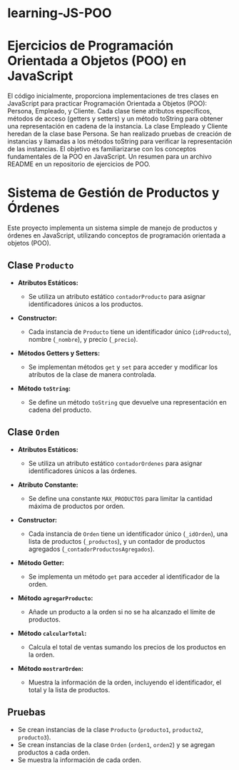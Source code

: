 # learning-JS-POO

# Ejercicios de Programación Orientada a Objetos (POO) en JavaScript

El código inicialmente, proporciona implementaciones de tres clases en JavaScript para practicar Programación Orientada a Objetos (POO): Persona, Empleado, y Cliente. Cada clase tiene atributos específicos, métodos de acceso (getters y setters) y un método toString para obtener una representación en cadena de la instancia. La clase Empleado y Cliente heredan de la clase base Persona. Se han realizado pruebas de creación de instancias y llamadas a los métodos toString para verificar la representación de las instancias. El objetivo es familiarizarse con los conceptos fundamentales de la POO en JavaScript. Un resumen para un archivo README en un repositorio de ejercicios de POO.

# Sistema de Gestión de Productos y Órdenes

Este proyecto implementa un sistema simple de manejo de productos y órdenes en JavaScript, utilizando conceptos de programación orientada a objetos (POO).

## Clase `Producto`

- **Atributos Estáticos:**
  - Se utiliza un atributo estático `contadorProducto` para asignar identificadores únicos a los productos.

- **Constructor:**
  - Cada instancia de `Producto` tiene un identificador único (`idProducto`), nombre (`_nombre`), y precio (`_precio`).

- **Métodos Getters y Setters:**
  - Se implementan métodos `get` y `set` para acceder y modificar los atributos de la clase de manera controlada.

- **Método `toString`:**
  - Se define un método `toString` que devuelve una representación en cadena del producto.

## Clase `Orden`

- **Atributos Estáticos:**
  - Se utiliza un atributo estático `contadorOrdenes` para asignar identificadores únicos a las órdenes.

- **Atributo Constante:**
  - Se define una constante `MAX_PRODUCTOS` para limitar la cantidad máxima de productos por orden.

- **Constructor:**
  - Cada instancia de `Orden` tiene un identificador único (`_idOrden`), una lista de productos (`_productos`), y un contador de productos agregados (`_contadorProductosAgregados`).

- **Método Getter:**
  - Se implementa un método `get` para acceder al identificador de la orden.

- **Método `agregarProducto`:**
  - Añade un producto a la orden si no se ha alcanzado el límite de productos.

- **Método `calcularTotal`:**
  - Calcula el total de ventas sumando los precios de los productos en la orden.

- **Método `mostrarOrden`:**
  - Muestra la información de la orden, incluyendo el identificador, el total y la lista de productos.

## Pruebas

- Se crean instancias de la clase `Producto` (`producto1`, `producto2`, `producto3`).
- Se crean instancias de la clase `Orden` (`orden1`, `orden2`) y se agregan productos a cada orden.
- Se muestra la información de cada orden.
